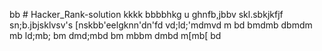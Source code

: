 bb # Hacker_Rank-solution
kkkk
bbbbhkg
u
ghnfb,jbbv
skl.sbkjkfjf
sn;b.jbjsklvsv's
[nskbb'eelgknn'dn'fd
vd;ld;'mdmvd
m
bd
bmdmb
dbmdm
mb
ld;mb;
bm
dmd;mbd
bm
mbbm
dmbd
m[mb[
bd
